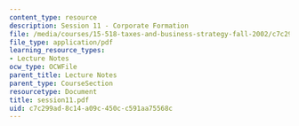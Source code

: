 ```yaml
---
content_type: resource
description: Session 11 - Corporate Formation
file: /media/courses/15-518-taxes-and-business-strategy-fall-2002/c7c299ad8c14a09c450cc591aa75568c_session11.pdf
file_type: application/pdf
learning_resource_types:
- Lecture Notes
ocw_type: OCWFile
parent_title: Lecture Notes
parent_type: CourseSection
resourcetype: Document
title: session11.pdf
uid: c7c299ad-8c14-a09c-450c-c591aa75568c
---
```

